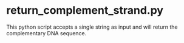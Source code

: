 # return_complement_strand.py
This python script accepts a single string as input and will return the complementary DNA sequence.

